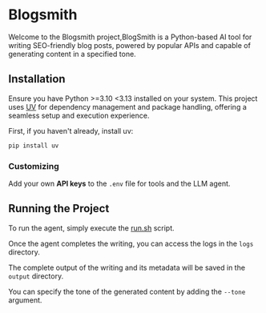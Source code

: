 # Blogsmith 

Welcome to the Blogsmith project,BlogSmith is a Python-based AI tool for writing SEO-friendly blog posts, powered by popular APIs and capable of generating content in a specified tone.

## Installation

Ensure you have Python >=3.10 <3.13 installed on your system. This project uses [UV](https://docs.astral.sh/uv/) for dependency management and package handling, offering a seamless setup and execution experience.

First, if you haven't already, install uv:

```bash
pip install uv
```
### Customizing

Add your own **API keys** to the `.env` file for tools and the LLM agent.

## Running the Project

To run the agent, simply execute the [run.sh](./run.sh) script.

Once the agent completes the writing, you can access the logs in the `logs` directory.

The complete output of the writing and its metadata will be saved in the `output` directory.

You can specify the tone of the generated content by adding the `--tone` argument. 

